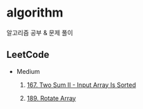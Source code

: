 # algorithm

알고리즘 공부 &amp; 문제 풀이

## LeetCode

- Medium

  1. [167. Two Sum II - Input Array Is Sorted](https://leetcode.com/problems/two-sum-ii-input-array-is-sorted/)

  2. [189. Rotate Array](https://leetcode.com/problems/rotate-array/)
